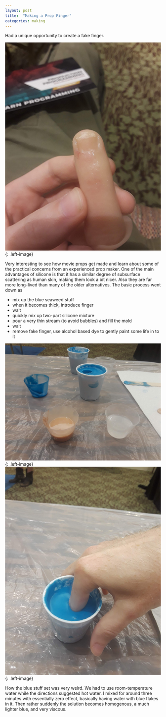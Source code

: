 ```yaml
---
layout: post
title:  "Making a Prop Finger"
categories: making
---
```


Had a unique opportunity to create a fake finger.

![Fake finger](/assets/images/finger/finishedFinger.jpg){: .left-image}

Very interesting to see how movie props get made and learn about some of the practical concerns from an experienced prop maker. One of the main advantages of silicone is that it has a similar degree of subsurface scattering as human skin, making them look a bit nicer. Also they are far more long-lived than many of the older alternatives. The basic process went down as

- mix up the blue seaweed stuff
- when it becomes thick, introduce finger
- wait
- quickly mix up two-part silicone mixture
- pour a very thin stream (to avoid bubbles) and fill the mold
- wait
- remove fake finger, use alcohol based dye to gently paint some life in to it

![Molds](/assets/images/finger/prep.jpg){: .left-image}
![Making the finger](/assets/images/finger/mold.jpg){: .left-image}

How the blue stuff set was very weird. We had to use room-temperature water while the directions suggested hot water. I mixed for around three minutes with essentially zero effect, basically having water with blue flakes in it. Then rather suddenly the solution becomes homogenous, a much lighter blue, and very viscous.
